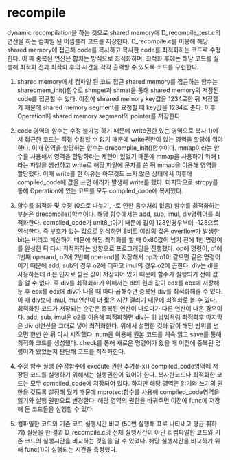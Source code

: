 # recompile

dynamic recompilation을 하는 것으로 shared memory에 D_recompile_test.c의 연산을 하는 컴파일 된 어셈블리 코드를 저장한다.
D_recompile.c를 이용해 해당 shared memory에 접근해 code를 복사하고 복사한 code를 최적화하는 코드로 수정한다.
이 때 중복된 연산은 합치는 방식으로 최적화하며, 최적화 후에는 해당 코드를 실행해 최적화 전과 최적화 후의 시간을 각각 출력할 수 있도록 코드를 구현한다. 

1)	shared memory에서 컴파일 된 코드 접근
shared memory를 접근하는 함수는 sharedmem_init()함수로 shmget과 shmat을 통해 shared memory의 저장된 code를 접근할 수 있다. 이전에 shrared memory key값을 1234로한 뒤 저장했기 때문에 shared memory segment를 요청할 때 key값을 1234로 준다. 이후 Operation에 shared memory segment의 pointer를 저장한다.

2)	code 영역의 함수는 수정 불가능 하기 때문에 write권한 있는 영역으로 복사
1)에서 접근한 코드는 직접 수정할 수 없기 때문에 write권한이 있는 영역을 할당해 줘야한다. 이때 영역을 할당하는 함수는 drecompile_init()함수이다. mmap이라는 함수를 사용해서 영역을 할당하라는 제한이 있었기 때문에 mmap을 사용하기 위해 t라는 파일을 생성하고 write로 해당 파일에 문자를 쓴 뒤 mmap을 이용해 영역을 할당했다. 이때 write를 한 이유는 아무것도 쓰지 않은 상태에서 이후에 compiled_code에 값을 쓰면 에러가 발생해 write를 했다. 마지막으로 strcpy를 통해 Operation에 있는 코드를 모두 compiled_code에 복사했다.

3)	함수를 최적화 및 수정 (0으로 나누기, -로 인한 음수처리 없음)
함수를 최적화하는 부분은 drecompile()함수이다. 해당 함수에서는 add, sub, imul, div명령어를 최적화한다.
compiled_code가 unit8_t이기 때문에 값이 128인경우부터 -128으로 인식한다. 즉 부호가 있는 값으로 인식하면 8비트 이상의 값은 overflow가 발생한 bit는 버리고 계산하기 때문에 해당 최적화를 할 때 0x80값이 넘기 전에 1번 명령어를 완성한 뒤 다시 최적화하는 방향으로 프로그래밍을 진행했다.
op에 명령어, o1에 1번째 operand, o2에 2번째 operand를 저장해서 op과 o1이 같으면 같은 명령어이기 때문에 add, sub의 경우 o2에 더하고 imul의 경우 o2에 곱한다. div는 dl을 사용하는데 dl은 인자로 받은 값이 저장되어 있기 때문에 함수가 실행되기 전에 값을 알 수 없다. 즉 div를 최적화하기 위해서는 dl의 원래 값이 edx를 ebx에 저장해둔 후 ebx를 edx에 div가 나올 때 마다 곱해주면 중복된 div를 최적화해줄 수 있다. 이 때 div보다 imul, mul연산이 더 짧은 시간 걸리기 때문에 최적화로 볼 수 있다. 최적화된 코드가 저장되는 순간은 중복된 연산이 나오다가 다른 연산이 나온 경우이다. add, sub, imul은 o2를 이용해 최적화하면 div는 위 방법처럼 최적화후 마지막은 div dl연산을 그대로 넣어 최적화한다.
위에서 설명한 것과 같이 해당 범위를 넘으면 한번 쓴 뒤 다시 시작했다. num을 이용해 원본 코드를 계속 읽고 save를 통해 최적화 코드를 생성했다. check를 통해 새로운 명령어가 왔을 때 이전에 중복된 명령어가 왔었는지 판단해 코드를 최적화한다.

4)	수정 함수 실행 (수정함수에 execute 권한 추가(r-x))
compiled_code영역에 저장된 코드를 실행하기 위해서는 실행권한이 있어야 한다. 복사한코드나 최적화한 코드는 모두 compiled_code에 저장되어 있다. 하지만 해당 영역은 읽기와 쓰기의 권한을 갖도록 설정해 뒀기 때문에 mprotect함수를 사용해 compiled_code영역을 읽기와 실행 권한으로 변경한다. 해당 영역의 권한을 바꿔주면 이전에 func에 저장해 둔 코드들을 실행할 수 있다.

5)	컴파일한 코드와 기존 코드 실행시간 비교 (50번 실행해 표로 나타내고 평균 취하기)
질문을 한 결과 D_recompile.c의 전체 실행시간이 아닌 리컴파일한 코드와 기존 코드의 실행시간을 비교하는 것임을 알 수 있었다. 해당 실행시간을 비교하기 위해 func(1)이 실행되는 시간을 측정했다.
